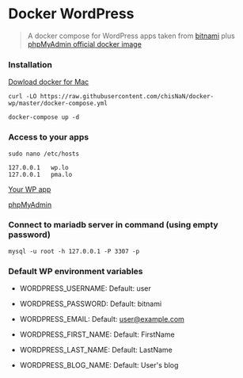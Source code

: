 # Docker WordPress

> A docker compose for WordPress apps taken from [bitnami](https://hub.docker.com/r/bitnami/wordpress/) plus [phpMyAdmin official docker image](https://hub.docker.com/r/phpmyadmin/phpmyadmin/)

### Installation

[Dowload docker for Mac](https://docs.docker.com/docker-for-mac)

```
curl -LO https://raw.githubusercontent.com/chisNaN/docker-wp/master/docker-compose.yml

docker-compose up -d
```

### Access to your apps

```
sudo nano /etc/hosts

127.0.0.1   wp.lo
127.0.0.1   pma.lo
```

[Your WP app](http://wp.lo/)

[phpMyAdmin](http://pma.lo)


### Connect to mariadb server in command (using empty password)

```
mysql -u root -h 127.0.0.1 -P 3307 -p
```

### Default WP environment variables

* WORDPRESS_USERNAME: Default: user

* WORDPRESS_PASSWORD: Default: bitnami

* WORDPRESS_EMAIL: Default: user@example.com

* WORDPRESS_FIRST_NAME: Default: FirstName

* WORDPRESS_LAST_NAME: Default: LastName

* WORDPRESS_BLOG_NAME: Default: User's blog

